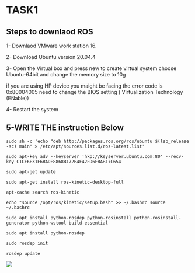 # TASK1

## Steps to downlaod ROS

1- Downlaod VMware work station 16.

2- Download Ubuntu version 20.04.4

3- Open the Virtual box and press new to create virtual system choose Ubuntu-64bit and change the memory size to 10g

if you are using HP device you maight be facing the error code is 0x80004005 need to change the BIOS setting ( Virtualization Technology (ENable))

4- Restart the system

## **5-WRITE THE instruction Below**

`sudo sh -c 'echo "deb http://packages.ros.org/ros/ubuntu $(lsb_release -sc) main" > /etc/apt/sources.list.d/ros-latest.list'`

`sudo apt-key adv --keyserver 'hkp://keyserver.ubuntu.com:80' --recv-key C1CF6E31E6BADE8868B172B4F42ED6FBAB17C654`

`sudo apt-get update`

`sudo apt-get install ros-kinetic-desktop-full`

`apt-cache search ros-kinetic`

`echo "source /opt/ros/kinetic/setup.bash" >> ~/.bashrc source ~/.bashrc`

`sudo apt install python-rosdep python-rosinstall python-rosinstall-generator python-wstool build-essential`

`sudo apt install python-rosdep`

`sudo rosdep init`

`rosdep update`

![](https://i.postimg.cc/BbXDTdqX/Screenshot-from-2022-08-09-08-30-07.png)
